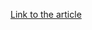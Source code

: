 [Link to the article](https://blog.cloudflare.com/perplexity-is-using-stealth-undeclared-crawlers-to-evade-website-no-crawl-directives/)

